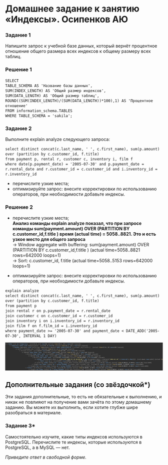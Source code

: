 
# Домашнее задание к занятию «Индексы». Осипенков АЮ

### Задание 1

Напишите запрос к учебной базе данных, который вернёт процентное отношение общего размера всех индексов к общему размеру всех таблиц.

### Решение 1

```mysql
SELECT 
TABLE_SCHEMA AS 'Название базы данных', 
SUM(INDEX_LENGTH) AS 'Общий размер индексов', 
SUM(DATA_LENGTH) AS 'Общий размер таблиц', 
ROUND((SUM(INDEX_LENGTH)/(SUM(DATA_LENGTH))*100),1) AS 'Процентное отношение'
FROM information_schema.TABLES
WHERE TABLE_SCHEMA = 'sakila';
```

### Задание 2

Выполните explain analyze следующего запроса:
```mysql
select distinct concat(c.last_name, ' ', c.first_name), sum(p.amount) over (partition by c.customer_id, f.title)
from payment p, rental r, customer c, inventory i, film f
where date(p.payment_date) = '2005-07-30' and p.payment_date = r.rental_date and r.customer_id = c.customer_id and i.inventory_id = r.inventory_id
```
- перечислите узкие места;
- оптимизируйте запрос: внесите корректировки по использованию операторов, при необходимости добавьте индексы.

### Решение 2

- перечислите узкие места;  
**Анализ команды explain analyze показал, что при запросе команды sum(payment.amount) OVER (PARTITION BY c.customer_id,f.title ) время (actual time) = 5058..8821. Это и есть узкое место для общего запроса**  
-> Window aggregate with buffering: sum(payment.amount) OVER (PARTITION BY c.customer_id,f.title )   (actual time=5058..8821 rows=642000 loops=1)  
-> Sort: c.customer_id, f.title  (actual time=5058..5153 rows=642000 loops=1)  
  
- оптимизируйте запрос: внесите корректировки по использованию операторов, при необходимости добавьте индексы.  

```mysql
explain analyze
select distinct concat(c.last_name, ' ', c.first_name), sum(p.amount) over (partition by c.customer_id, f.title)
from payment p
join rental r on p.payment_date = r.rental_date
join customer c on c.customer_id = r.customer_id 
join inventory i on i.inventory_id = r.inventory_id 
join film f on f.film_id = i.inventory_id 
where payment_date >= '2005-07-30' and payment_date < DATE_ADD('2005-07-30', INTERVAL 1 DAY)
```
![alt text](https://github.com/Kovrei/home_work/blob/main/sdbsql/05-db/img/12-05-1.PNG?raw=true)

## Дополнительные задания (со звёздочкой*)
Эти задания дополнительные, то есть не обязательные к выполнению, и никак не повлияют на получение вами зачёта по этому домашнему заданию. Вы можете их выполнить, если хотите глубже шире разобраться в материале.

### Задание 3*

Самостоятельно изучите, какие типы индексов используются в PostgreSQL. Перечислите те индексы, которые используются в PostgreSQL, а в MySQL — нет.

*Приведите ответ в свободной форме.*

